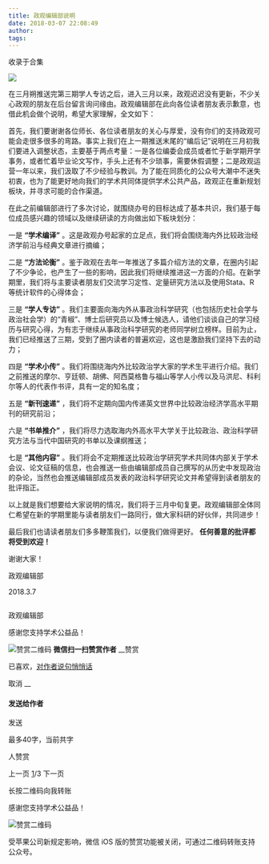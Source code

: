 ```yaml
---
title: 政观编辑部说明
date: 2018-03-07 22:08:49
author: 
tags: 
---
```



收录于合集

<img src='/images/587/2.png' width='auto' />

在三月朔推送完第三期学人专访之后，进入三月以来，政观迟迟没有更新，不少关心政观的朋友在后台留言询问缘由。政观编辑部在此向各位读者朋友表示歉意，也借此机会做个说明，希望大家理解，全文如下：

首先，我们要谢谢各位师长、各位读者朋友的关心与厚爱，没有你们的支持政观可能会走很多很多的弯路。事实上我们在上一期推送末尾的“编后记”说明在三月初我们要进入调整状态，主要基于两点考量：一是各位编委会成员或者忙于新学期开学事务，或者忙着毕业论文写作，手头上还有不少琐事，需要休假调整；二是政观运营一年以来，我们汲取了不少经验与教训。为了能在同质化的公众号大潮中不迷失初衷，也为了能更好地向我们的学术共同体提供学术公共产品，政观正在重新规划板块，并寻求可能的合作渠道。

在此之前编辑部进行了多次讨论，就围绕办号的目标达成了基本共识，我们基于每位成员感兴趣的领域以及继续研读的方向做出如下板块划分：

一是 **“学术编译”** 。这是政观办号起家的立足点，我们将会围绕海内外比较政治经济学前沿与经典文章进行摘编；

二是 **“方法论衡”**
。鉴于政观在去年一年推送了多篇介绍方法的文章，在圈内引起了不少争论，也产生了一些的影响，因此我们将继续推进这一方面的介绍。在新学期里，我们将与主要读者朋友们交流学习定性、定量研究方法以及使用Stata、R等统计软件的心得体会；

三是 **“学人专访”**
。我们主要面向海内外从事政治科学研究（也包括历史社会学与政治社会学）的“青椒”、博士后研究员以及博士候选人，请他们谈谈自己的学习经历与研究心得，为有志于继续从事政治科学研究的老师同学树立榜样。目前为止，我们已经推送了三期，受到了圈内读者的普遍欢迎，这也是激励我们坚持下去的动力；

四是 **“学术小传”**
。我们将围绕海内外比较政治学大家的学术生平进行介绍。我们之前推送的摩尔、亨廷顿、胡佛、阿西莫格鲁与福山等学人小传以及马洪尼、科利尔等人的代表作书评，具有一定的知名度；

五是 **“新刊速递”** ，我们将不定期向国内传递英文世界中比较政治经济学高水平期刊的研究前沿；

六是 **“书单推介”** ，我们将尽力选取海内外高水平大学关于比较政治、政治科学研究方法与当代中国研究的书单以及课纲推送；

七是 **“其他内容”**
。我们将会不定期推送比较政治学研究学术共同体内部关于学术会议、论文征稿的信息，也会推送一些由编辑部成员自己撰写的从历史中发现政治的杂论，当然也会推送编辑部成员发表的政治科学研究论文并希望得到读者朋友的批评指正。

以上就是我们想要给大家说明的情况，我们将于三月中旬复更。政观编辑部全体同仁希望在新的学期里能与读者朋友们一路同行，做大家科研的好伙伴，共同进步！

最后我们也请读者朋友们多多鞭策我们，以便我们做得更好。 **任何善意的批评都将受到欢迎！**

谢谢大家！

政观编辑部

2018.3.7

  

![]()

政观编辑部

感谢您支持学术公益品！

![赞赏二维码]() **微信扫一扫赞赏作者** __赞赏

已喜欢，[对作者说句悄悄话](javascript:;)

取消 __

#### 发送给作者

发送

最多40字，当前共字

[](javascript:;) 人赞赏

上一页 [1](javascript:;)/3 下一页

长按二维码向我转账

感谢您支持学术公益品！

![赞赏二维码]()

受苹果公司新规定影响，微信 iOS 版的赞赏功能被关闭，可通过二维码转账支持公众号。

